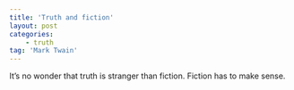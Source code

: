 ```yaml
---
title: 'Truth and fiction'
layout: post
categories:
    - truth
tag: 'Mark Twain'
---
```


It’s no wonder that truth is stranger than fiction. Fiction has to make sense.
